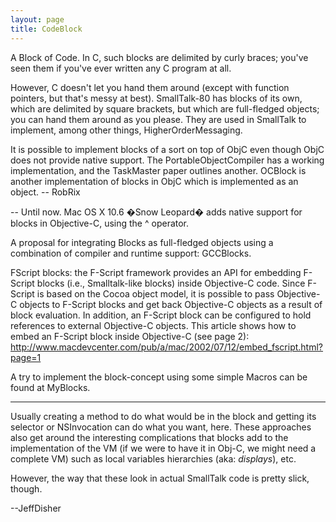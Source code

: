 ```yaml
---
layout: page
title: CodeBlock
---
```





A Block of Code. In C, such blocks are delimited by curly braces; you've seen them if you've ever written any C program at all.

However, C doesn't let you hand them around (except with function pointers, but that's messy at best). SmallTalk-80 has blocks of its own, which are delimited by square brackets, but which are full-fledged objects; you can hand them around as you please. They are used in SmallTalk to implement, among other things, HigherOrderMessaging.

It is possible to implement blocks of a sort on top of ObjC even though ObjC does not provide native support. The PortableObjectCompiler has a working implementation, and the TaskMaster paper outlines another. OCBlock is another implementation of blocks in ObjC which is implemented as an object.  -- RobRix

-- Until now. Mac OS X 10.6 �Snow Leopard� adds native support for blocks in Objective-C, using the ^ operator.

A proposal for integrating Blocks as full-fledged objects using a combination of compiler and runtime support: GCCBlocks.

FScript blocks: the F-Script framework provides an API for embedding F-Script blocks (i.e., Smalltalk-like blocks) inside Objective-C code. Since F-Script is based on the Cocoa object model, it is possible to pass Objective-C objects to F-Script blocks and get back Objective-C objects as a result of block evaluation. In addition, an F-Script block can be configured to hold references to external Objective-C objects. This article shows how to embed an F-Script block inside Objective-C (see page 2): http://www.macdevcenter.com/pub/a/mac/2002/07/12/embed_fscript.html?page=1

A try to implement the block-concept using some simple Macros can be found at MyBlocks.

----

Usually creating a method to do what would be in the block and getting its selector or NSInvocation can do what you want, here.  These approaches also get around the interesting complications that blocks add to the implementation of the VM (if we were to have it in Obj-C, we might need a complete VM) such as local variables hierarchies (aka:  *displays*), etc.

However, the way that these look in actual SmallTalk code is pretty slick, though.

--JeffDisher

